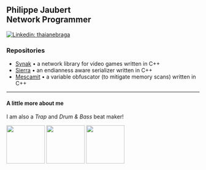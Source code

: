 <h2>Philippe Jaubert<br>Network Programmer</h2>

[![Linkedin: thaianebraga](https://img.shields.io/badge/-philjbt-blue?style=flat-square&logo=Linkedin&logoColor=white)](https://www.linkedin.com/in/philjbt/)

<h3>Repositories</h3>

- [Synak](https://github.com/PhilJbt/Synak) • a network library for video games written in C++
- [Sierra](https://github.com/PhilJbt/Sierra) • an endianness aware serializer written in C++
- [Mescamit](https://github.com/PhilJbt/mescamit) • a variable obfuscator (to mitigate memory scans) written in C++

---

<h4>A little more about me</h4>

I am also a *Trap* and *Drum & Bass* beat maker!

[<img src="https://github-production-user-asset-6210df.s3.amazonaws.com/22506952/252899002-ecfac5df-c15d-4a92-a225-c477e627f6c4.png" width="100" height="100">](https://www.youtube.com/watch?v=QkYpywZsACw)
[<img src="https://github-production-user-asset-6210df.s3.amazonaws.com/22506952/252898941-421b04d0-cb27-4315-ab69-f2161bdda2ee.png" width="100" height="100">](https://www.youtube.com/watch?v=id0ZLY20keA)
[<img src="https://github-production-user-asset-6210df.s3.amazonaws.com/22506952/252898861-9af1dd83-e540-435f-99d4-4201d382e08f.png" width="100" height="100">](https://www.youtube.com/watch?v=OXGhzCTKOUU)
